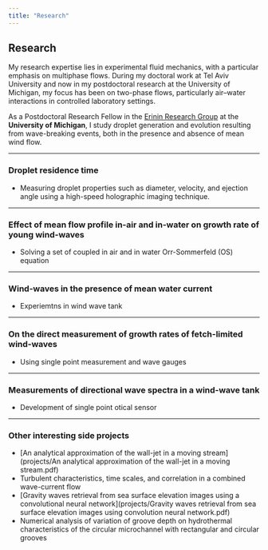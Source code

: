 ```yaml
---
title: "Research"
---
```


## Research

My research expertise lies in experimental fluid mechanics, with a particular emphasis on multiphase flows. During my doctoral work at Tel Aviv University and now in my postdoctoral research at the University of Michigan, my focus has been on two-phase flows, particularly air–water interactions in controlled laboratory settings.

As a Postdoctoral Research Fellow in the [Erinin Research Group](https://erinin.engin.umich.edu/) at the **University of Michigan**, I study droplet generation and evolution resulting from wave-breaking events, both in the presence and absence of mean wind flow.

---
### Droplet residence time 

- Measuring droplet properties such as diameter, velocity, and ejection angle using a high-speed holographic imaging technique. 

---
### Effect of mean flow profile in-air and in-water on growth rate of young wind-waves

- Solving a set of coupled in air and in water Orr-Sommerfeld (OS) equation

---
### Wind-waves in the presence of mean water current

- Experiemtns in wind wave tank

---
### On the direct measurement of growth rates of fetch-limited wind-waves

- Using single point measurement and wave gauges

---
### Measurements of directional wave spectra in a wind-wave tank

- Development of single point otical sensor
 
---
### Other interesting side projects
- [An analytical approximation of the wall-jet in a moving stream](projects/An analytical approximation of the wall-jet in a moving stream.pdf)
- Turbulent characteristics, time scales, and correlation in a combined wave-current flow
- [Gravity waves retrieval from sea surface elevation images using a convolutional neural network](projects/Gravity waves retrieval from sea surface elevation images using convolution neural network.pdf)
- Numerical analysis of variation of groove depth on hydrothermal characteristics of the circular microchannel with rectangular and circular grooves
